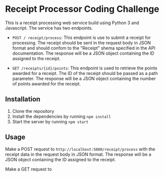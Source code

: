 # Receipt Processor Coding Challenge

This is a receipt processing web service build using Python 3 and Javascript. The service has two endpoints.

- `POST / receipt/process`: This endpoint is use to submit a receipt for processing. The receipt should be sent in the request body in JSON format and should confom to the "Receipt" shema specified in the API documentation. The response will be a JSON object containing the ID assigned to the receipt. 

- `GET /receipts/{id}/points`: This endpoint is used to retrieve the points awarded for a receipt. The ID of the receipt should be passed as a path parameter. The response will be a JSON object containing the number of points awarded for the receipt. 

## Installation

1. Clone the repository
2. Install the dependencies by running `npm install`
3. Start the server by running `npm start`


## Usage

Make a POST request to `http://localhost:5000/receipt/process` with the receipt data in the request body in JSON format. The response will be a JSON object containing the ID assigned to the receipt. 


Make a GET request to 
